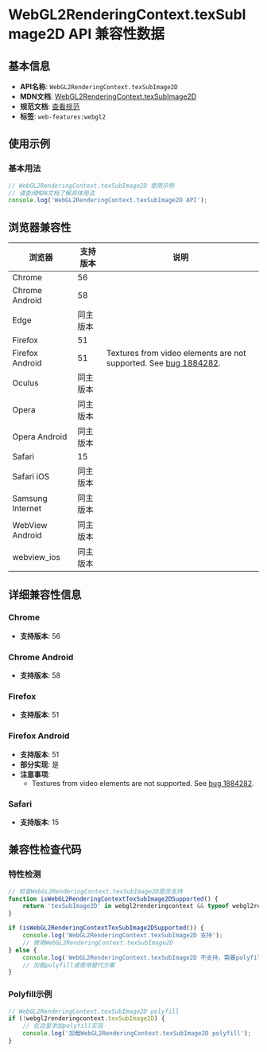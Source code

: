 # WebGL2RenderingContext.texSubImage2D API 兼容性数据

## 基本信息

- **API名称**: `WebGL2RenderingContext.texSubImage2D`
- **MDN文档**: [WebGL2RenderingContext.texSubImage2D](https://developer.mozilla.org/docs/Web/API/WebGLRenderingContext/texSubImage2D)
- **规范文档**: [查看规范](https://registry.khronos.org/webgl/specs/latest/1.0/#TEXSUBIMAGE2D,https://registry.khronos.org/webgl/specs/latest/2.0/#3.7.6)
- **标签**: `web-features:webgl2`

## 使用示例

### 基本用法

```javascript
// WebGL2RenderingContext.texSubImage2D 使用示例
// 请查阅MDN文档了解具体用法
console.log('WebGL2RenderingContext.texSubImage2D API');
```

## 浏览器兼容性

| 浏览器 | 支持版本 | 说明 |
|--------|----------|------|
| Chrome | 56 |  |
| Chrome Android | 58 |  |
| Edge | 同主版本 |  |
| Firefox | 51 |  |
| Firefox Android | 51 | Textures from video elements are not supported. See [bug 1884282](https://bugzil.la/1884282). |
| Oculus | 同主版本 |  |
| Opera | 同主版本 |  |
| Opera Android | 同主版本 |  |
| Safari | 15 |  |
| Safari iOS | 同主版本 |  |
| Samsung Internet | 同主版本 |  |
| WebView Android | 同主版本 |  |
| webview_ios | 同主版本 |  |

## 详细兼容性信息

### Chrome

- **支持版本**: 56

### Chrome Android

- **支持版本**: 58

### Firefox

- **支持版本**: 51

### Firefox Android

- **支持版本**: 51
- **部分实现**: 是
- **注意事项**:
  - Textures from video elements are not supported. See [bug 1884282](https://bugzil.la/1884282).

### Safari

- **支持版本**: 15

## 兼容性检查代码

### 特性检测

```javascript
// 检查WebGL2RenderingContext.texSubImage2D是否支持
function isWebGL2RenderingContextTexSubImage2DSupported() {
    return 'texSubImage2D' in webgl2renderingcontext && typeof webgl2renderingcontext.texSubImage2D === 'function';
}

if (isWebGL2RenderingContextTexSubImage2DSupported()) {
    console.log('WebGL2RenderingContext.texSubImage2D 支持');
    // 使用WebGL2RenderingContext.texSubImage2D
} else {
    console.log('WebGL2RenderingContext.texSubImage2D 不支持，需要polyfill');
    // 加载polyfill或使用替代方案
}
```

### Polyfill示例

```javascript
// WebGL2RenderingContext.texSubImage2D polyfill
if (!webgl2renderingcontext.texSubImage2D) {
    // 在这里添加polyfill实现
    console.log('加载WebGL2RenderingContext.texSubImage2D polyfill');
}
```

